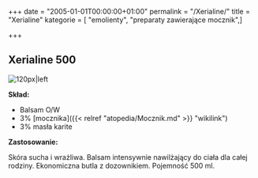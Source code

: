 +++
date = "2005-01-01T00:00:00+01:00"
permalink = "/Xerialine/"
title = "Xerialine"
kategorie = [ "emolienty", "preparaty zawierające mocznik",]

+++

Xerialine 500
-------------

![](/images/Xerialine500.jpg "120px|left")

**Skład:**

-   Balsam O/W
-   3% [mocznika]({{< relref "atopedia/Mocznik.md" >}} "wikilink")
-   3% masła karite

**Zastosowanie:**

Skóra sucha i wrażliwa. Balsam intensywnie nawilżający do ciała dla całej rodziny. Ekonomiczna butla z dozownikiem. Pojemność 500 ml.

